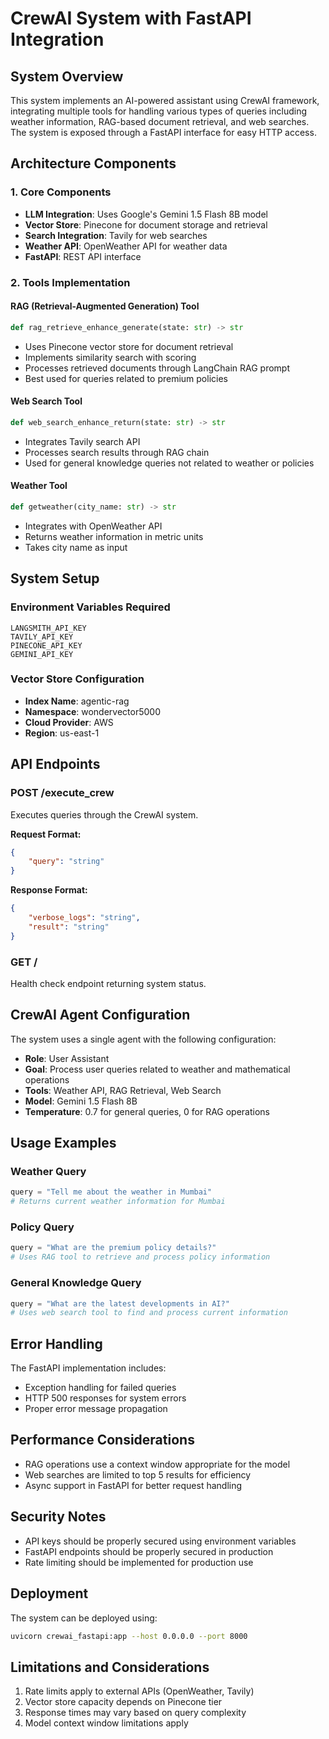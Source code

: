 # CrewAI System with FastAPI Integration

## System Overview

This system implements an AI-powered assistant using CrewAI framework, integrating multiple tools for handling various types of queries including weather information, RAG-based document retrieval, and web searches. The system is exposed through a FastAPI interface for easy HTTP access.

## Architecture Components

### 1. Core Components

- **LLM Integration**: Uses Google's Gemini 1.5 Flash 8B model
- **Vector Store**: Pinecone for document storage and retrieval
- **Search Integration**: Tavily for web searches
- **Weather API**: OpenWeather API for weather data
- **FastAPI**: REST API interface

### 2. Tools Implementation

#### RAG (Retrieval-Augmented Generation) Tool

```python
def rag_retrieve_enhance_generate(state: str) -> str
```

- Uses Pinecone vector store for document retrieval
- Implements similarity search with scoring
- Processes retrieved documents through LangChain RAG prompt
- Best used for queries related to premium policies

#### Web Search Tool

```python
def web_search_enhance_return(state: str) -> str
```

- Integrates Tavily search API
- Processes search results through RAG chain
- Used for general knowledge queries not related to weather or policies

#### Weather Tool

```python
def getweather(city_name: str) -> str
```

- Integrates with OpenWeather API
- Returns weather information in metric units
- Takes city name as input

## System Setup

### Environment Variables Required

```
LANGSMITH_API_KEY
TAVILY_API_KEY
PINECONE_API_KEY
GEMINI_API_KEY
```

### Vector Store Configuration

- **Index Name**: agentic-rag
- **Namespace**: wondervector5000
- **Cloud Provider**: AWS
- **Region**: us-east-1

## API Endpoints

### POST /execute_crew

Executes queries through the CrewAI system.

**Request Format:**

```json
{
    "query": "string"
}
```

**Response Format:**

```json
{
    "verbose_logs": "string",
    "result": "string"
}
```

### GET /

Health check endpoint returning system status.

## CrewAI Agent Configuration

The system uses a single agent with the following configuration:

- **Role**: User Assistant
- **Goal**: Process user queries related to weather and mathematical operations
- **Tools**: Weather API, RAG Retrieval, Web Search
- **Model**: Gemini 1.5 Flash 8B
- **Temperature**: 0.7 for general queries, 0 for RAG operations

## Usage Examples

### Weather Query

```python
query = "Tell me about the weather in Mumbai"
# Returns current weather information for Mumbai
```

### Policy Query

```python
query = "What are the premium policy details?"
# Uses RAG tool to retrieve and process policy information
```

### General Knowledge Query

```python
query = "What are the latest developments in AI?"
# Uses web search tool to find and process current information
```

## Error Handling

The FastAPI implementation includes:

- Exception handling for failed queries
- HTTP 500 responses for system errors
- Proper error message propagation

## Performance Considerations

- RAG operations use a context window appropriate for the model
- Web searches are limited to top 5 results for efficiency
- Async support in FastAPI for better request handling

## Security Notes

- API keys should be properly secured using environment variables
- FastAPI endpoints should be properly secured in production
- Rate limiting should be implemented for production use

## Deployment

The system can be deployed using:

```bash
uvicorn crewai_fastapi:app --host 0.0.0.0 --port 8000
```

## Limitations and Considerations

1. Rate limits apply to external APIs (OpenWeather, Tavily)
2. Vector store capacity depends on Pinecone tier
3. Response times may vary based on query complexity
4. Model context window limitations apply
